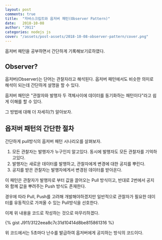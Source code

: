 ```yaml
---
layout: post
comments: true
title:  "자바스크립트와 옵저버 패턴(Observer Pattern)"
date:   2018-10-08
author: "J911"
categories: nodejs js
cover: "/assets/post-assets/2018-10-08-observer-pattern/cover.png"
---
```

옵저버 패턴을 공부하면서 간단하게 기록해보기로하였다.

## Observer?
옵저버(Observer)는 단어는 관찰자라고 해석된다. 옵저버 패턴에서도 비슷한 의미로 해석이 되는데 간단하게 설명을 할 수 있다.

옵저버 패턴은 "관찰자와 발행자 두 객체사이에 데이터를 동기화하는 패턴이다"라고 쉽게 이해를 할 수 있다.

그 방법에 대해 더 자세히(?) 알아보자.

## 옵저버 패턴의 간단한 절차
간단하게 pull방식의 옵저버 패턴 시나리오를 살펴보자.

1. 모든 관찰자는 발행자가 누구인지 알고있다. 동시에 발행자도 모든 관찰자를 기억하고있다.
2. 발행자는 새로운 데이터를 발행하고, 관찰자에게 변경에 대한 공지를 뿌린다.
3. 공지를 받은 관찰자는 발행자에게서 변경된 데이터를 받아온다.

이 패턴은 관찰자가 발행자로 부터 값을 끌어오는 Pull 방식이고,
반대로 2번에서 공지와 함께 값을 뿌려주는 Push 방식도 존재한다.

경우에 따라 Pull, Push를 고려해 개발해야하겠지만 일반적으로 관찰자가 필요한 데이터를 유동적으로 가져올 수 있는 Pull방식을 선호한다.

이제 위 내용을 코드로 작성하는 것으로 마무리하겠다.

{% gist J911/3122eea8c7c31d10414d8be815861316 %}

위 코드에서는 5초마다 난수를 발급하여 옵저버에게 공지하는 방식의 코드이다.